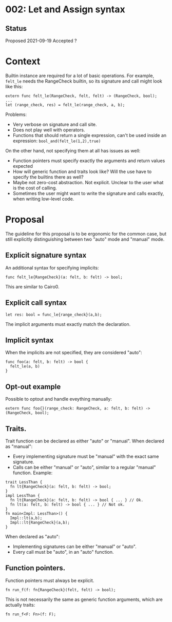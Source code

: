 # 002: Let and Assign syntax

## Status

Proposed 2021-09-19
Accepted ?

# Context

Builtin instance are required for a lot of basic operations. For example, `felt_le` needs the
RangeCheck builtin, so its signature and call might look like this:
```
extern func felt_le(RangeCheck, felt, felt) -> (RangeCheck, bool);
...
let (range_check, res) = felt_le(range_check, a, b);
```

Problems:
* Very verbose on signature and call site.
* Does not play well with operators.
* Functions that should return a single expression, can't be used inside an expression:
  `bool_and(felt_le(1,2),true)`

On the other hand, not specifying them at all has issues as well:
* Function pointers must specify exactly the arguments and return values expected
* How will generic function and traits look like? Will the use have to specify the builtins there
  as well?
* Maybe not zero-cost abstraction. Not explicit. Unclear to the user what is the cost of calling.
* Sometimes the user might want to write the signature and calls exactly, when writing low-level
  code.

# Proposal
The guideline for this proposal is to be ergonomic for the common case, but still explicitly
distinguishing between two "auto" mode and "manual" mode.

## Explicit signature syntax
An additional syntax for specifying implicits:
```
func felt_le{RangeCheck}(a: felt, b: felt) -> bool;
```
This are similar to Cairo0.
## Explicit call syntax
```
let res: bool = func_le{range_check}(a,b);
```
The implicit arguments must exactly match the declaration.

## Implicit syntax
When the implicits are not specified, they are considered "auto":
```
func foo(a: felt, b: felt) -> bool {
  felt_le(a, b)
}
```

## Opt-out example
Possible to optout and handle eveything manually:
```
extern func foo{}(range_check: RangeCheck, a: felt, b: felt) -> (RangeCheck, bool);
```

## Traits.
Trait function can be declared as either "auto" or "manual".
When declared as "manual":
* Every implementing signature must be "manual" with the exact same signature.
* Calls can be either "manual" or "auto", similar to a regular "manual" function.
Example:
```
trait LessThan {
  fn lt{RangeCheck}(a: felt, b: felt) -> bool;
}
impl LessThan {
  fn lt{RangeCheck}(a: felt, b: felt) -> bool { ... } // Ok.
  fn lt(a: felt, b: felt) -> bool { ... } // Not ok.
}
fn main<Impl: LessThan>() {
  Impl::lt(a,b);
  Impl::lt{RangeCheck}(a,b);
}
```

When declared as "auto":
* Implementing signatures can be either "manual" or "auto".
* Every call must be "auto", in an "auto" function.

## Function pointers.
Function pointers must always be explicit.
```
fn run_f(f: fn{RangeCheck}(felt, felt) -> bool);
```
This is not necessarily the same as generic function arguments, which are actually traits:
```
fn run_f<F: Fn>(f: F);
```
